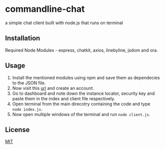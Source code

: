 # commandline-chat
a simple chat client built with node.js that runs on terminal

## Installation
Required Node Modules - express, chatkit, axios, linebyline, jsdom and ora.

## Usage
1. Install the mentioned modules using npm and save them as dependecies to the JSON file.
2. Now visit this [url](https://pusher.com/chatkit) and create an account.
3. Go to dashboard and note down the instance locator, security key and paste them in the index and client file respectively.
4. Open terminal from the main direcotry containing the code and type ```node index.js```.
5. Now open multiple windows of the terminal and run ```node client.js```.

## License
[MIT](https://github.com/itsknk/commandline-chat/blob/master/LICENSE)
